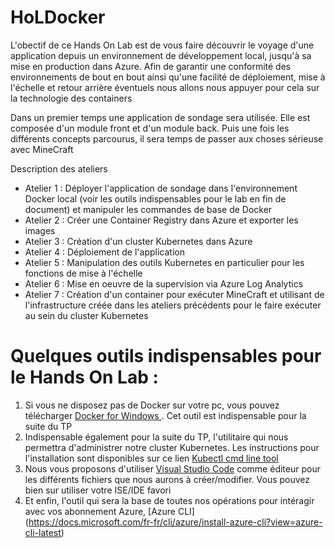 # HoLDocker

L'obectif de ce Hands On Lab est de vous faire découvrir le voyage d'une application depuis un environnement de développement local, jusqu'à sa mise en production dans Azure.
Afin de garantir une conformité des environnements de bout en bout ainsi qu'une facilité de déploiement, mise à l'échelle et retour arrière éventuels
nous allons nous appuyer pour cela sur la technologie des containers

Dans un premier temps une application de sondage sera utilisée. Elle est composée d'un module front et d'un module back.
Puis une fois les différents concepts parcourus, il sera temps de passer aux choses sérieuse avec MineCraft

Description des ateliers
- Atelier 1 : Déployer l'application de sondage dans l'environnement Docker local (voir les outils indispensables pour le lab en fin de document) et manipuler les commandes de base de Docker
- Atelier 2 : Créer une Container Registry dans Azure et exporter les images
- Atelier 3 : Création d'un cluster Kubernetes dans Azure 
- Atelier 4 : Déploiement de l'application
- Atelier 5 : Manipulation des outils Kubernetes en particulier pour les fonctions de mise à l'échelle
- Atelier 6 : Mise en oeuvre de la supervision via Azure Log Analytics
- Atelier 7 : Création d'un container pour exécuter MineCraft et utilisant de l'infrastructure créée dans les ateliers précédents pour le faire exécuter au sein du cluster Kubernetes



# Quelques outils indispensables pour le Hands On Lab :

1.  Si vous ne disposez pas de Docker sur votre pc, vous pouvez télécharger [Docker for Windows ](https://store.docker.com/editions/community/docker-ce-desktop-windows). Cet outil est indispensable pour la suite du TP
2. Indispensable également pour la suite du TP, l'utilitaire qui nous permettra d'administrer notre cluster Kubernetes. Les instructions pour l'installation sont disponibles sur ce lien [Kubectl cmd line tool](https://kubernetes.io/docs/tasks/tools/install-kubectl/#install-kubectl-binary-via-curl)
3. Nous vous proposons d'utiliser [Visual Studio Code](https://code.visualstudio.com/download) comme éditeur pour les différents fichiers que nous aurons à créer/modifier. Vous pouvez bien sur utiliser votre ISE/IDE favori
4. Et enfin, l'outil qui sera la base de toutes nos opérations pour intéragir avec vos abonnement Azure, [Azure CLI] (https://docs.microsoft.com/fr-fr/cli/azure/install-azure-cli?view=azure-cli-latest)

